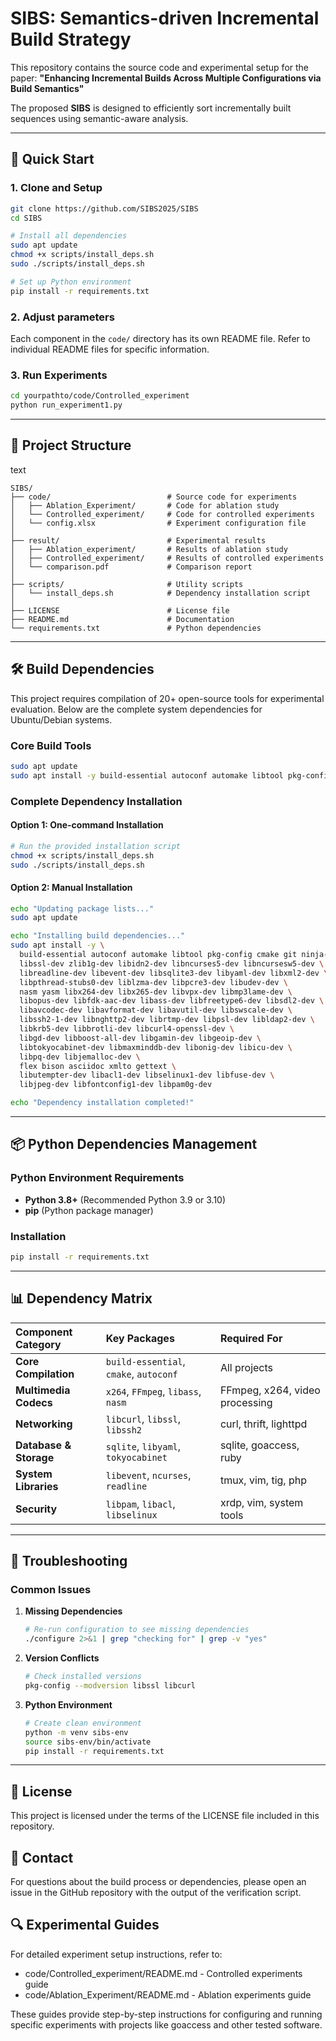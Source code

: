 # SIBS: Semantics-driven Incremental Build Strategy

This repository contains the source code and experimental setup for the paper:
**"Enhancing Incremental Builds Across Multiple Configurations via Build Semantics"**

The proposed **SIBS** is designed to efficiently sort incrementally built sequences using semantic-aware analysis.

------

## 🚀 Quick Start

### 1. Clone and Setup

```bash
git clone https://github.com/SIBS2025/SIBS
cd SIBS

# Install all dependencies
sudo apt update
chmod +x scripts/install_deps.sh
sudo ./scripts/install_deps.sh

# Set up Python environment
pip install -r requirements.txt
```

### 2. Adjust parameters

Each component in the `code/` directory has its own README file. Refer to individual README files for specific information.

### 3. Run Experiments

```bash
cd yourpathto/code/Controlled_experiment
python run_experiment1.py 
```

------

## 📂 Project Structure

text

```
SIBS/
├── code/                          # Source code for experiments
│   ├── Ablation_Experiment/       # Code for ablation study
│   └── Controlled_experiment/     # Code for controlled experiments
│   └── config.xlsx                # Experiment configuration file
│
├── result/                        # Experimental results
│   ├── Ablation_experiment/       # Results of ablation study
│   ├── Controlled_experiment/     # Results of controlled experiments
│   └── comparison.pdf             # Comparison report 
│
├── scripts/                       # Utility scripts
│   └── install_deps.sh            # Dependency installation script
│
├── LICENSE                        # License file
├── README.md                      # Documentation
└── requirements.txt               # Python dependencies
```

------

## 🛠️ Build Dependencies

This project requires compilation of 20+ open-source tools for experimental evaluation. Below are the complete system dependencies for Ubuntu/Debian systems.

### Core Build Tools

```bash
sudo apt update
sudo apt install -y build-essential autoconf automake libtool pkg-config cmake git ninja-build
```

### Complete Dependency Installation

#### Option 1: One-command Installation

```bash
# Run the provided installation script
chmod +x scripts/install_deps.sh
sudo ./scripts/install_deps.sh
```

#### Option 2: Manual Installation

```bash
echo "Updating package lists..."
sudo apt update

echo "Installing build dependencies..."
sudo apt install -y \
  build-essential autoconf automake libtool pkg-config cmake git ninja-build \
  libssl-dev zlib1g-dev libidn2-dev libncurses5-dev libncursesw5-dev \
  libreadline-dev libevent-dev libsqlite3-dev libyaml-dev libxml2-dev \
  libpthread-stubs0-dev liblzma-dev libpcre3-dev libudev-dev \
  nasm yasm libx264-dev libx265-dev libvpx-dev libmp3lame-dev \
  libopus-dev libfdk-aac-dev libass-dev libfreetype6-dev libsdl2-dev \
  libavcodec-dev libavformat-dev libavutil-dev libswscale-dev \
  libssh2-1-dev libnghttp2-dev librtmp-dev libpsl-dev libldap2-dev \
  libkrb5-dev libbrotli-dev libcurl4-openssl-dev \
  libgd-dev libboost-all-dev libgamin-dev libgeoip-dev \
  libtokyocabinet-dev libmaxminddb-dev libonig-dev libicu-dev \
  libpq-dev libjemalloc-dev \
  flex bison asciidoc xmlto gettext \
  libutempter-dev libacl1-dev libselinux1-dev libfuse-dev \
  libjpeg-dev libfontconfig1-dev libpam0g-dev

echo "Dependency installation completed!"
```

------

## 📦 Python Dependencies Management

### Python Environment Requirements

- **Python 3.8+** (Recommended Python 3.9 or 3.10)
- **pip** (Python package manager)

### Installation

```bash
pip install -r requirements.txt
```

------

## 📊 Dependency Matrix

| Component Category     | Key Packages                           | Required For                   |
| :--------------------- | :------------------------------------- | :----------------------------- |
| **Core Compilation**   | `build-essential`, `cmake`, `autoconf` | All projects                   |
| **Multimedia Codecs**  | `x264`, `FFmpeg`, `libass`, `nasm`     | FFmpeg, x264, video processing |
| **Networking**         | `libcurl`, `libssl`, `libssh2`         | curl, thrift, lighttpd         |
| **Database & Storage** | `sqlite`, `libyaml`, `tokyocabinet`    | sqlite, goaccess, ruby         |
| **System Libraries**   | `libevent`, `ncurses`, `readline`      | tmux, vim, tig, php            |
| **Security**           | `libpam`, `libacl`, `libselinux`       | xrdp, vim, system tools        |

------

## 🐛 Troubleshooting

### Common Issues

1. **Missing Dependencies**

   ```bash
   # Re-run configuration to see missing dependencies
   ./configure 2>&1 | grep "checking for" | grep -v "yes"
   ```

2. **Version Conflicts**

   ```bash
   # Check installed versions
   pkg-config --modversion libssl libcurl
   ```

3. **Python Environment**

   ```bash
   # Create clean environment
   python -m venv sibs-env
   source sibs-env/bin/activate
   pip install -r requirements.txt
   ```

------

## 📄 License

This project is licensed under the terms of the LICENSE file included in this repository.

## 📧 Contact

For questions about the build process or dependencies, please open an issue in the GitHub repository with the output of the verification script.

## 🔍 Experimental Guides

For detailed experiment setup instructions, refer to:

- code/Controlled_experiment/README.md - Controlled experiments guide
- code/Ablation_Experiment/README.md - Ablation experiments guide

These guides provide step-by-step instructions for configuring and running specific experiments with projects like goaccess and other tested software.